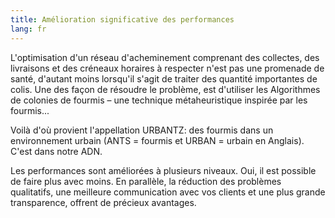 ```yaml
---
title: Amélioration significative des performances
lang: fr
---
```


L'optimisation d'un réseau d'acheminement comprenant des collectes, des livraisons et des créneaux horaires à respecter n'est pas une promenade de santé, d'autant moins lorsqu'il s'agit de traiter des quantité importantes de colis. Une des façon de résoudre le problème, est d'utiliser les Algorithmes de colonies de fourmis – une technique métaheuristique inspirée par les fourmis...

Voilà d'où provient l'appellation URBANTZ: des fourmis dans un environnement urbain (ANTS = fourmis et URBAN = urbain en Anglais). C'est dans notre ADN.

Les performances sont améliorées à plusieurs niveaux. Oui, il est possible de faire plus avec moins. En parallèle, la réduction des problèmes qualitatifs, une meilleure communication avec vos clients et une plus grande transparence, offrent de précieux avantages.